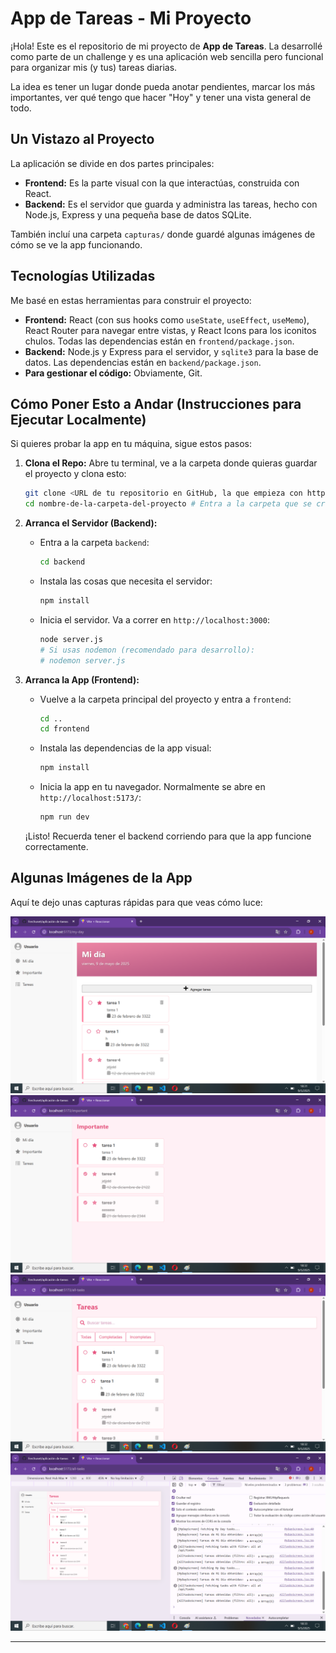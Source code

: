 # App de Tareas - Mi Proyecto

¡Hola! Este es el repositorio de mi proyecto de **App de Tareas**. La desarrollé como parte de un challenge y es una aplicación web sencilla pero funcional para organizar mis (y tus) tareas diarias.

La idea es tener un lugar donde pueda anotar pendientes, marcar los más importantes, ver qué tengo que hacer "Hoy" y tener una vista general de todo.

## Un Vistazo al Proyecto

La aplicación se divide en dos partes principales:

* **Frontend:** Es la parte visual con la que interactúas, construida con React.
* **Backend:** Es el servidor que guarda y administra las tareas, hecho con Node.js, Express y una pequeña base de datos SQLite.

También incluí una carpeta `capturas/` donde guardé algunas imágenes de cómo se ve la app funcionando.

## Tecnologías Utilizadas

Me basé en estas herramientas para construir el proyecto:

* **Frontend:** React (con sus hooks como `useState`, `useEffect`, `useMemo`), React Router para navegar entre vistas, y React Icons para los iconitos chulos. Todas las dependencias están en `frontend/package.json`.
* **Backend:** Node.js y Express para el servidor, y `sqlite3` para la base de datos. Las dependencias están en `backend/package.json`.
* **Para gestionar el código:** Obviamente, Git.

## Cómo Poner Esto a Andar (Instrucciones para Ejecutar Localmente)

Si quieres probar la app en tu máquina, sigue estos pasos:

1.  **Clona el Repo:** Abre tu terminal, ve a la carpeta donde quieras guardar el proyecto y clona esto:
    ```bash
    git clone <URL de tu repositorio en GitHub, la que empieza con https>
    cd nombre-de-la-carpeta-del-proyecto # Entra a la carpeta que se creó
    ```

2.  **Arranca el Servidor (Backend):**
    * Entra a la carpeta `backend`:
        ```bash
        cd backend
        ```
    * Instala las cosas que necesita el servidor:
        ```bash
        npm install
        ```
    * Inicia el servidor. Va a correr en `http://localhost:3000`:
        ```bash
        node server.js
        # Si usas nodemon (recomendado para desarrollo):
        # nodemon server.js
        ```

3.  **Arranca la App (Frontend):**
    * Vuelve a la carpeta principal del proyecto y entra a `frontend`:
        ```bash
        cd ..
        cd frontend
        ```
    * Instala las dependencias de la app visual:
        ```bash
        npm install
        ```
    * Inicia la app en tu navegador. Normalmente se abre en `http://localhost:5173/`:
        ```bash
        npm run dev
        ```
    ¡Listo! Recuerda tener el backend corriendo para que la app funcione correctamente.

## Algunas Imágenes de la App

Aquí te dejo unas capturas rápidas para que veas cómo luce:

![Vista principal - Mi Día](./capturas/image.png)
![Vista de Tareas Importantes](capturas/image2.png)
![Vista de Todas las Tareas con filtros](capturas/image3.png)
![El modal para agregar o editar una tarea](capturas/image4.png)

---



